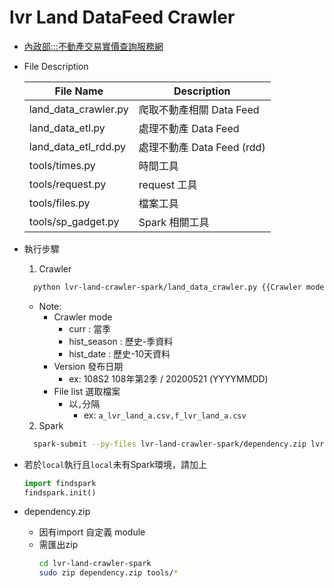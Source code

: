 # lvr Land DataFeed Crawler

* [內政部:::不動產交易實價查詢服務網](https://plvr.land.moi.gov.tw/DownloadOpenData)

* File Description
  
  |File Name|Description|
  |---------|-----------|
  |land_data_crawler.py|爬取不動產相關 Data Feed|
  |land_data_etl.py|處理不動產 Data Feed|
  |land_data_etl_rdd.py|處理不動產 Data Feed (rdd)|
  |tools/times.py|時間工具|
  |tools/request.py|request 工具|
  |tools/files.py|檔案工具|
  |tools/sp_gadget.py|Spark 相關工具|

* 執行步驟
  
  1. Crawler
    ```bash
      python lvr-land-crawler-spark/land_data_crawler.py {{Crawler mode}} {{Version}} {{file list}}
    ```
    * Note:
      * Crawler mode
        * curr : 當季
        * hist_season : 歷史-季資料
        * hist_date : 歷史-10天資料
      * Version 發布日期
        * ex: 108S2 108年第2季 / 20200521 (YYYYMMDD)
      * File list 選取檔案
        * 以`,`分隔
          * ex: `a_lvr_land_a.csv,f_lvr_land_a.csv`

  2. Spark
    ```bash
      spark-submit --py-files lvr-land-crawler-spark/dependency.zip lvr-land-crawler-spark/land_data_etl.py
    ```

* 若於`local`執行且`local`未有Spark環境，請加上
  ```python
  import findspark
  findspark.init()
  ```
* dependency.zip
  * 因有import 自定義 module
  * 需匯出zip
    ```bash
    cd lvr-land-crawler-spark
    sudo zip dependency.zip tools/*
    ```

